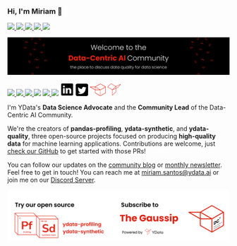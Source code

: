 ### Hi, I'm Miriam 👋
<!--[![](https://img.shields.io/badge/Medium-12100E?style=for-the-badge&logo=medium&logoColor=white)](https://medium.com/username)-->
<!-- LinkedIn-->
<a href="www.linkedin.com/in/miriamseoanesantos/">
    <img src="https://img.shields.io/badge/linkedin-%230077B5.svg?style=for-the-badge&logo=linkedin" />
</a>
<!-- Twitter-->
<a href="https://twitter.com/miriamspsantos">
    <img src="https://img.shields.io/badge/Twitter-1DA1F2?style=for-the-badge&logo=twitter&logoColor=white" />
</a>
<!-- ResearchGate-->
<a href="https://www.researchgate.net/profile/Miriam-Santos-7">
    <img src="https://img.shields.io/badge/ResearchGate-00CCBB.svg?&style=for-the-badge&logo=ResearchGate&logoColor=white" />
</a>
<!-- Google Scholar-->
<a href="https://scholar.google.com/citations?user=isaI6u8AAAAJ&hl=en">
    <img src="https://img.shields.io/static/v1?style=for-the-badge&message=Google+Scholar&color=4285F4&logo=Google+Scholar&logoColor=FFFFFF&label=" />
</a>
<!-- ORCID-->
<a href="https://orcid.org/0000-0002-5912-963X">
    <img src="https://img.shields.io/badge/-ORCID-A6CE39?logo=orcid&logoColor=white&style=for-the-badge" />
</a>

![banner_dcai](img/banner-dcai.png)
<!-- Discord-->
<a href="https://discord.gg/mw7xjJ7b7s">
    <img src="https://img.shields.io/badge/Discord-7289DA?style=for-the-badge&logo=discord&logoColor=white" />
</a>
<!-- Youtube-->
<a href="https://www.youtube.com/channel/UC9kgR_2mkvnve73mTtAR6Jg">
    <img src="https://img.shields.io/badge/YouTube-FF0000?style=for-the-badge&logo=youtube&logoColor=white" />
</a>
<!-- YData Profiling-->
<a href="https://github.com/ydataai/pandas-profiling">
    <img src="https://img.shields.io/badge/ydata%20profiling-%23121011.svg?style=for-the-badge&logo=github&logoColor=white" />
</a>
<span><img src="https://img.shields.io/github/stars/ydataai/pandas-profiling?color=black&style=for-the-badge&label=★" /></span>
<!-- YData Synthetic-->
<a href="https://github.com/ydataai/ydata-synthetic">
    <img src="https://img.shields.io/badge/ydata%20synthetic-%23121011.svg?style=for-the-badge&logo=github&logoColor=white" />
</a>
<span><img src="https://img.shields.io/github/stars/ydataai/ydata-synthetic?color=black&style=for-the-badge&label=★" /></span>
<a href="https://www.linkedin.com/company/75424487/admin/"><img height="31" src="img/linkedin_squared.png"/></a>
<a href="https://twitter.com/YData_ai"><img height="28" src="img/twitter_squared.png"/></a>
<a href="https://datacentricai.community"><img height="28" src="img/dcai.png"/></a>
<a href="https://ydata.ai"><img height="30" src="img/ydata.png"/></a>
<!-- 
[![](https://img.shields.io/badge/Python-3776AB?style=for-the-badge&logo=python&logoColor=white)]()
[![](https://img.shields.io/badge/Notion-000000?style=for-the-badge&logo=notion&logoColor=white)]() -->

I'm YData's **Data Science Advocate** and the **Community Lead** of the Data-Centric AI Community.

We're the creators of **pandas-profiling**, **ydata-synthetic**, and **ydata-quality**, three open-source projects focused on producing **high-quality data** for machine learning applications. Contributions are welcome, just [check our GitHub](https://github.com/ydataai) to get started with those PRs!

You can follow our updates on the [community blog](https://datacentricai.community) or [monthly newsletter](https://datacentricai.community/#newsletter). Feel free to get in touch! You can reach me at miriam.santos@ydata.ai or join me on our [Discord Server](https://discord.gg/mw7xjJ7b7s).


![footer:dcai](img/footer-dcai.png)